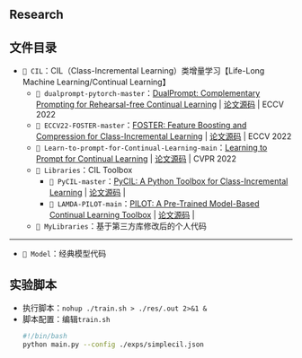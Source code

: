 ## Research

## 文件目录

- `📁 CIL`：CIL（Class-Incremental Learning）类增量学习【Life-Long Machine Learning/Continual Learning】
  - `📁 dualprompt-pytorch-master`：[DualPrompt: Complementary Prompting for Rehearsal-free Continual Learning](https://arxiv.org/abs/2204.04799) | [论文源码](https://github.com/google-research/l2p) | ECCV 2022 
  - `📁 ECCV22-FOSTER-master`：[FOSTER: Feature Boosting and Compression for Class-Incremental Learning](https://arxiv.org/abs/2204.04662) | [论文源码](https://github.com/G-U-N/ECCV22-FOSTER) | ECCV 2022
  - `📁 Learn-to-prompt-for-Continual-Learning-main`：[Learning to Prompt for Continual Learning](https://arxiv.org/abs/2112.08654) | [论文源码](https://github.com/google-research/l2p) | CVPR 2022
  - `📁 Libraries`：CIL Toolbox
    - `📁 PyCIL-master`：[PyCIL: A Python Toolbox for Class-Incremental Learning](https://arxiv.org/abs/2112.12533) | [论文源码](https://github.com/G-U-N/PyCIL) | 
    - `📁 LAMDA-PILOT-main`：[PILOT: A Pre-Trained Model-Based Continual Learning Toolbox](https://arxiv.org/abs/2309.07117) | [论文源码](https://github.com/sun-hailong/LAMDA-PILOT) | 
  - `📁 MyLibraries`：基于第三方库修改后的个人代码
---
- `📁 Model`：经典模型代码

## 实验脚本

- 执行脚本：`nohup ./train.sh > ./res/.out 2>&1 &`
- 脚本配置：编辑`train.sh`
  ```bash
  #!/bin/bash
  python main.py --config ./exps/simplecil.json
  ```